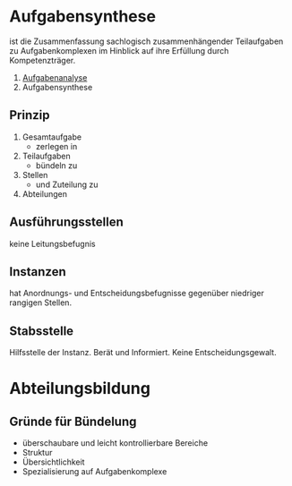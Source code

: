 # Aufgabensynthese
ist die Zusammenfassung sachlogisch zusammenhängender Teilaufgaben zu Aufgabenkomplexen im Hinblick auf ihre Erfüllung durch Kompetenzträger.  
1. [Aufgabenanalyse](Aufbauorganisation.md)
2. Aufgabensynthese

## Prinzip
1. Gesamtaufgabe
    - zerlegen in
2. Teilaufgaben
    - bündeln zu
3. Stellen
    - und Zuteilung zu
4. Abteilungen
## Ausführungsstellen
keine Leitungsbefugnis
## Instanzen
hat Anordnungs- und Entscheidungsbefugnisse gegenüber niedriger rangigen Stellen.
## Stabsstelle
Hilfsstelle der Instanz. Berät und Informiert. Keine Entscheidungsgewalt.
# Abteilungsbildung
## Gründe für Bündelung
- überschaubare und leicht kontrollierbare Bereiche
- Struktur
- Übersichtlichkeit
- Spezialisierung auf Aufgabenkomplexe
